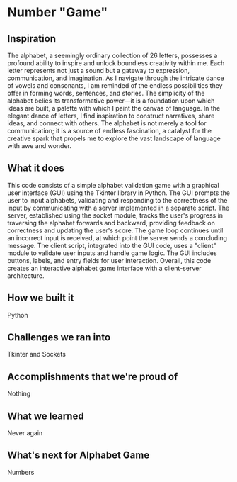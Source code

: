 # Number "Game"

## Inspiration
The alphabet, a seemingly ordinary collection of 26 letters, possesses a profound ability to inspire and unlock boundless creativity within me. Each letter represents not just a sound but a gateway to expression, communication, and imagination. As I navigate through the intricate dance of vowels and consonants, I am reminded of the endless possibilities they offer in forming words, sentences, and stories. The simplicity of the alphabet belies its transformative power—it is a foundation upon which ideas are built, a palette with which I paint the canvas of language. In the elegant dance of letters, I find inspiration to construct narratives, share ideas, and connect with others. The alphabet is not merely a tool for communication; it is a source of endless fascination, a catalyst for the creative spark that propels me to explore the vast landscape of language with awe and wonder.

## What it does
This code consists of a simple alphabet validation game with a graphical user interface (GUI) using the Tkinter library in Python. The GUI prompts the user to input alphabets, validating and responding to the correctness of the input by communicating with a server implemented in a separate script. The server, established using the socket module, tracks the user's progress in traversing the alphabet forwards and backward, providing feedback on correctness and updating the user's score. The game loop continues until an incorrect input is received, at which point the server sends a concluding message. The client script, integrated into the GUI code, uses a "client" module to validate user inputs and handle game logic. The GUI includes buttons, labels, and entry fields for user interaction. Overall, this code creates an interactive alphabet game interface with a client-server architecture.

## How we built it
Python

## Challenges we ran into
Tkinter and Sockets

## Accomplishments that we're proud of
Nothing

## What we learned
Never again

## What's next for Alphabet Game
Numbers